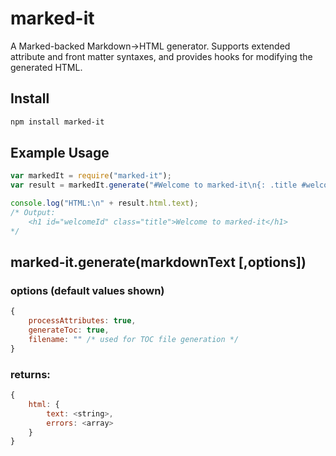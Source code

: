 # marked-it

A Marked-backed Markdown->HTML generator.  Supports extended attribute and front matter syntaxes, and provides hooks for modifying the generated HTML.

## Install

``` bash
npm install marked-it
```

## Example Usage

```js
var markedIt = require("marked-it");
var result = markedIt.generate("#Welcome to marked-it\n{: .title #welcomeId}\n", {filename: "example.html"});

console.log("HTML:\n" + result.html.text);
/* Output:
	<h1 id="welcomeId" class="title">Welcome to marked-it</h1>
*/

```

## marked-it.generate(markdownText [,options])

### options (default values shown)
```js
{
	processAttributes: true,
	generateToc: true,
	filename: "" /* used for TOC file generation */
}
```

### returns:
```js
{
	html: {
		text: <string>,
		errors: <array>
	}
}
```
